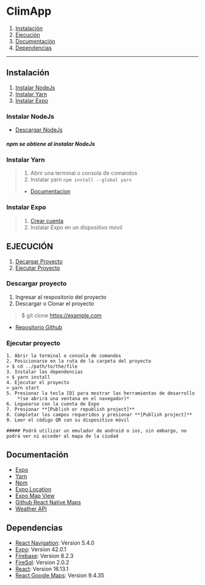 # **ClimApp**
1. [Instalación](#Instalación)
2. [Ejecución](#Ejecución)
3. [Documentación](#Documentación)
4. [Dependencias](#Dependencias)
***

## Instalación
1. [Instalar NodeJs](#Instalar-NodeJs)
2. [Instalar Yarn](#Instalar-Yarn)
3. [Instalar Expo](#Instalar-Expo)


### Instalar NodeJs
* [Descargar NodeJs](https://nodejs.org/es/download/)
##### npm se obtiene al instalar NodeJs

### Instalar Yarn
> 1. Abrir una terminal o consola de comandos
> 2. Instalar yarn 
 ```npm install --global yarn```
> * [Documentacion](https://classic.yarnpkg.com/lang/en/docs/install/#windows-stable)

### Instalar Expo
> 1. [Crear cuenta](https://expo.io/)
> 2. Instalar Expo en un dispositivo movil



## EJECUCIÓN
1. [Decargar Proyecto](#Descargar-proyecto)
2. [Ejecutar Proyecto](#Ejecutar-proyecto)


### Descargar proyecto
1. Ingresar al respositorio del proyecto
2. Descargar o Clonar el proyecto
> $ git clone https://example.com
* [Repositorio Github](https://github.com/SkillsBuild/app-clima)

### Ejecutar proyecto
```
1. Abrir la terminal o consola de comandos
2. Posicionarse en la ruta de la carpeta del proyecto
> $ cd ../path/to/the/file
3. Instalar las dependencias
> $ yarn install
4. Ejecutar el proyecto
> yarn start
5. Presionar la tecla [D] para mostrar las herramientas de desarrollo
    *(se abrirá una ventana en el navegador)*
6. Loguearse con la cuenta de Expo
7. Presionar **[Publish or republish project]**
8. Completar los campos requeridos y presionar **[Publish project]**
9. Leer el código QR con su dispositivo móvil

##### Podrá utilizar un emulador de android o ios, sin embargo, no podrá ver ni acceder al mapa de la ciudad
```




## Documentación
* [Expo](https://expo.io/)
* [Yarn](https://yarnpkg.com/)
* [Npm](https://www.npmjs.com/)
* [Expo Location](https://docs.expo.dev/versions/latest/sdk/location/)
* [Expo Map View](https://docs.expo.dev/versions/latest/sdk/map-view/)
* [Github React Native Maps](https://github.com/react-native-maps/react-native-maps)
* [Weather API](https://openweathermap.org/api)



## Dependencias
* [React Navigation](https://reactnavigation.org/docs/getting-started/): Version 5.4.0
* [Expo](https://docs.expo.dev/get-started/installation/): Version 42.0.1
* [Firebase](https://www.npmjs.com/package/firebase): Version 8.2.3
* [FireSql](https://www.npmjs.com/package/firesql): Version 2.0.2
* [React](https://es.reactjs.org/docs/getting-started.html): Version 16.13.1
* [React Google Maps](https://www.npmjs.com/package/react-google-maps): Version 9.4.35
